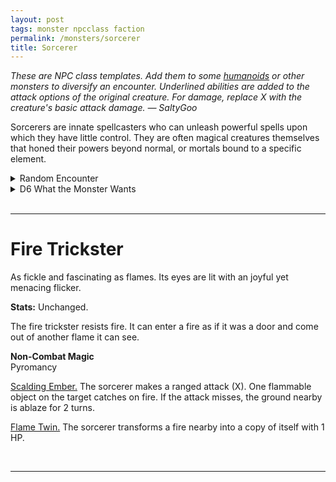 ```yaml
---
layout: post
tags: monster npcclass faction
permalink: /monsters/sorcerer
title: Sorcerer
---
```


<span class="alchemy"> *These are NPC class templates. Add them to some [humanoids](https://saltygoo.github.io/list/monsters-humanoid) or other monsters to diversify an encounter. Underlined abilities are added to the attack options of the original creature. For damage, replace X with the creature's basic attack damage. — SaltyGoo* </span>

Sorcerers are innate spellcasters who can unleash powerful spells upon which they have little control. They are often magical creatures themselves that honed their powers beyond normal, or mortals bound to a specific element.
<br> 

<details markdown="1">
<summary>Random Encounter</summary>

1. **Monster:** 1 sorcerer & 1D4 [elementals](https://saltygoo.github.io/list/monsters-elemental)
1. **Lair:** It would have been a normal house if it wasnt for the utter chaos. Did a tornado go through it? <br>	&nbsp; OR <br>	**Omen:** "Zap!" and laughter.
1. **Spoor:** Sparks of magical energy and a half eaten snack.
1. **Tracks:** Trail of chaos like only somebody drunk on power would do.
1. **Trace:** Strange rainless storm faraway.
1. **Trace:** A wizard, tracking a sorcerer because of the danger they represent.
</details>

<details markdown="1">
<summary>D6 What the Monster Wants</summary>

1. More power!
1. Hide their powers and live a normal life.
1. Transcend to another state of being.
1. Will someone ever not bore them? Who wants to fight.
1. Revenge over those who persecuted them.
1. Just enjoy life.  
</details>

<br>

---

# Fire Trickster

As fickle and fascinating as flames. Its eyes are lit with an joyful yet menacing flicker.

**Stats:** Unchanged.

The fire trickster resists fire. It can enter a fire as if it was a door and come out of another flame it can see.

**Non-Combat Magic** <br>
Pyromancy

<ins>Scalding Ember.</ins> The sorcerer makes a ranged attack (X). One flammable object on the target catches on fire. If the attack misses, the ground nearby is ablaze for 2 turns.

<ins>Flame Twin.</ins> The sorcerer transforms a fire nearby into a copy of itself with 1 HP. 


<br>

---

